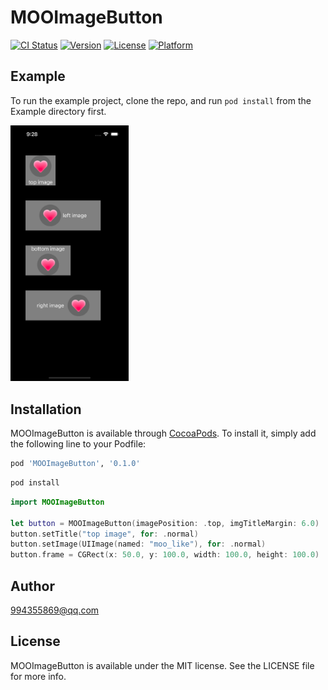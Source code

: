 # MOOImageButton

[![CI Status](https://img.shields.io/travis/994355869@qq.com/MOOImageButton.svg?style=flat)](https://travis-ci.org/994355869@qq.com/MOOImageButton)
[![Version](https://img.shields.io/cocoapods/v/MOOImageButton.svg?style=flat)](https://cocoapods.org/pods/MOOImageButton)
[![License](https://img.shields.io/cocoapods/l/MOOImageButton.svg?style=flat)](https://cocoapods.org/pods/MOOImageButton)
[![Platform](https://img.shields.io/cocoapods/p/MOOImageButton.svg?style=flat)](https://cocoapods.org/pods/MOOImageButton)

## Example

To run the example project, clone the repo, and run `pod install` from the Example directory first.

<img src="screenshots_1.png" alt="image" style="zoom:40%;" />

## Installation

MOOImageButton is available through [CocoaPods](https://cocoapods.org). To install
it, simply add the following line to your Podfile:

```ruby
pod 'MOOImageButton', '0.1.0'
```
```ruby
pod install
```
```swift
import MOOImageButton

let button = MOOImageButton(imagePosition: .top, imgTitleMargin: 6.0)
button.setTitle("top image", for: .normal)
button.setImage(UIImage(named: "moo_like"), for: .normal)
button.frame = CGRect(x: 50.0, y: 100.0, width: 100.0, height: 100.0)
```

## Author

994355869@qq.com

## License

MOOImageButton is available under the MIT license. See the LICENSE file for more info.
